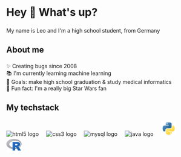 
<h1 align="left">Hey 👋 What's up?</h1>

###

<p align="left">My name is Leo and I'm a high school student, from Germany</p>

###

<h2 align="left">About me</h2>

###

<p align="left">✨ Creating bugs since 2008<br>📚 I'm currently learning machine learning<br>🎯 Goals: make high school graduation & study medical informatics<br>🎲 Fun fact: I'm a really big Star Wars fan</p>

###

<h2 align="left">My techstack</h2>

###

<div align="left">
  <img src="https://cdn.jsdelivr.net/gh/devicons/devicon/icons/html5/html5-original.svg" height="40" alt="html5 logo"  />
  <img width="12" />
  <img src="https://cdn.jsdelivr.net/gh/devicons/devicon/icons/css3/css3-original.svg" height="40" alt="css3 logo"  />
  <img width="12" />
  <img src="https://cdn.jsdelivr.net/gh/devicons/devicon/icons/mysql/mysql-original.svg" height="40" alt="mysql logo"  />
  <img width="12" />
  <img src="https://cdn.jsdelivr.net/gh/devicons/devicon/icons/java/java-original.svg" height="40" alt="java logo"  />
  <img width="12" />
  <img src="https://github.com/devicons/devicon/blob/v2.16.0/icons/python/python-original.svg" height="40" alt="python logo"  />
    <img width="12" />
  <img src="https://github.com/devicons/devicon/blob/v2.16.0/icons/r/r-original.svg" height="40" alt="r logo"  />
</div>

###
